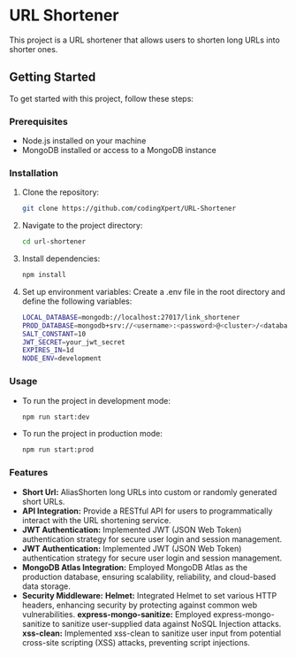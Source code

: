 # URL Shortener

This project is a URL shortener that allows users to shorten long URLs into shorter ones.

## Getting Started

To get started with this project, follow these steps:

### Prerequisites

- Node.js installed on your machine
- MongoDB installed or access to a MongoDB instance

### Installation

1. Clone the repository:

   ```bash
   git clone https://github.com/codingXpert/URL-Shortener

2. Navigate to the project directory:
   ```bash
   cd url-shortener

3. Install dependencies:
    ```bash
   npm install

4. Set up environment variables:
    Create a .env file in the root directory and define the following variables:
    ```bash
    LOCAL_DATABASE=mongodb://localhost:27017/link_shortener
    PROD_DATABASE=mongodb+srv://<username>:<password>@<cluster>/<database>
    SALT_CONSTANT=10
    JWT_SECRET=your_jwt_secret
    EXPIRES_IN=1d
    NODE_ENV=development

### Usage

* To run the project in development mode:
    ```bash
    npm run start:dev

* To run the project in production mode:
    ```bash
    npm run start:prod


### Features
* **Short Url:** AliasShorten long URLs into custom or randomly generated short URLs.
* **API Integration:** Provide a RESTful API for users to programmatically interact with the URL shortening service.
* **JWT Authentication:** Implemented JWT (JSON Web Token) authentication strategy for secure user login and session management.
* **JWT Authentication:** Implemented JWT (JSON Web Token) authentication strategy for secure user login and session management.
* **MongoDB Atlas Integration:**  Employed MongoDB Atlas as the production database, ensuring scalability, reliability, and cloud-based data storage.
* **Security Middleware:**
**Helmet:** Integrated Helmet to set various HTTP headers, enhancing security by protecting against common web vulnerabilities.
**express-mongo-sanitize:** Employed express-mongo-sanitize to sanitize user-supplied data against NoSQL Injection attacks.
**xss-clean:** Implemented xss-clean to sanitize user input from potential cross-site scripting (XSS) attacks, preventing script injections.

